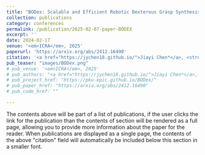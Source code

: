 ```yaml
---
title: "BODex: Scalable and Efficient Robotic Dexterous Grasp Synthesis Using Bilevel Optimization"
collection: publications
category: conferences
permalink: /publication/2025-02-07-paper-BODEX
excerpt: ''
date: 2024-02-17
venue: '<em>ICRA</em>, 2025'
paperurl: 'https://arxiv.org/abs/2412.16490'
citation: '<a href="https://jychen18.github.io/">Jiayi Chen*</a>, <strong>Yubin Ke</strong>*,<a href="https://hughw19.github.io/">He Wang†</a>; <em>ICRA</em>, 2025.'
pub_teaser: "images/BODex.png"
# pub_venue: '<em>ICRA</em>, 2025'
# pub_authors: "<a href="https://jychen18.github.io/">Jiayi Chen*</a>, <strong>Yubin Ke</strong>*,<a href="https://hughw19.github.io/">He Wang†</a>"
# pub_project_href: "https://pku-epic.github.io/BODex/"
# pub_paper_href: "https://arxiv.org/abs/2412.16490"
# pub_code_href: ""

---
```


The contents above will be part of a list of publications, if the user clicks the link for the publication than the contents of section will be rendered as a full page, allowing you to provide more information about the paper for the reader. When publications are displayed as a single page, the contents of the above "citation" field will automatically be included below this section in a smaller font.
